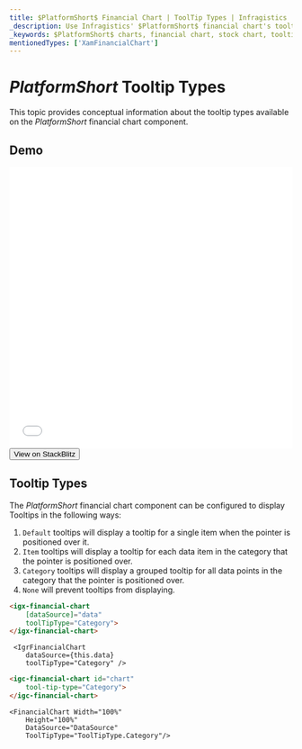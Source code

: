 ```yaml
---
title: $PlatformShort$ Financial Chart | ToolTip Types | Infragistics
_description: Use Infragistics' $PlatformShort$ financial chart's tooltips to display important data. View our $ProductName$ graph tutorials!
_keywords: $PlatformShort$ charts, financial chart, stock chart, tooltips, $ProductName$, Infragistics
mentionedTypes: ['XamFinancialChart']
---
```

# $PlatformShort$ Tooltip Types

This topic provides conceptual information about the tooltip types available on the $PlatformShort$ financial chart component.

## Demo
<div class="sample-container loading" style="height: 500px">
    <iframe id="financial-chart-tooltip-types-iframe" src='{environment:dvDemosBaseUrl}/charts/financial-chart-tooltip-types' width="100%" height="100%" seamless frameBorder="0" onload="onXPlatSampleIframeContentLoaded(this);"></iframe>
</div>
<div>
    <button data-localize="stackblitz" class="stackblitz-btn"   data-iframe-id="financial-chart-tooltip-types-iframe" data-demos-base-url="{environment:dvDemosBaseUrl}">View on StackBlitz
    </button>
<sample-button src="charts/financial-chart/tooltip-types"></sample-button>

</div>
<div class="divider--half"></div>

## Tooltip Types

The $PlatformShort$ financial chart component can be configured to display Tooltips in the following ways:

1. `Default` tooltips will display a tooltip for a single item when the pointer is positioned over it.
1. `Item` tooltips will display a tooltip for each data item in the category that the pointer is positioned over.
1. `Category` tooltips will display a grouped tooltip for all data points in the category that the pointer is positioned over.
1. `None` will prevent tooltips from displaying.

```html
<igx-financial-chart
    [dataSource]="data"
    toolTipType="Category">
</igx-financial-chart>
```

```tsx
 <IgrFinancialChart
    dataSource={this.data}
    toolTipType="Category" />
```

```html
<igc-financial-chart id="chart"
    tool-tip-type="Category">
</igc-financial-chart>
```

```razor
<FinancialChart Width="100%"
    Height="100%"                
    DataSource="DataSource"
    ToolTipType="ToolTipType.Category"/>
```
